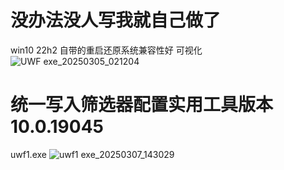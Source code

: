 # 没办法没人写我就自己做了
win10 22h2 自带的重启还原系统兼容性好
可视化
![UWF exe_20250305_021204](https://github.com/user-attachments/assets/20d572e0-f1bf-4a57-86a9-19bb774d7282)
# 统一写入筛选器配置实用工具版本 10.0.19045
uwf1.exe
![uwf1 exe_20250307_143029](https://github.com/user-attachments/assets/1e8dde3f-e625-43ab-8649-8a53c40d437b)
